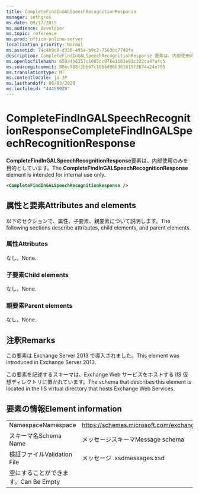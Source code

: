```yaml
---
title: CompleteFindInGALSpeechRecognitionResponse
manager: sethgros
ms.date: 09/17/2015
ms.audience: Developer
ms.topic: reference
ms.prod: office-online-server
localization_priority: Normal
ms.assetid: 74c4b9d8-d336-4954-b9c2-7563bc7740fa
description: CompleteFindInGALSpeechRecognitionResponse 要素は、内部使用のみを目的としています。
ms.openlocfilehash: 659a4b6357c1095dc076e1103e91c322ca47a4c5
ms.sourcegitcommit: 88ec988f2bb67c1866d06b361615f3674a24e795
ms.translationtype: MT
ms.contentlocale: ja-JP
ms.lasthandoff: 06/03/2020
ms.locfileid: "44459028"
---
```

# <a name="completefindingalspeechrecognitionresponse"></a><span data-ttu-id="3addd-103">CompleteFindInGALSpeechRecognitionResponse</span><span class="sxs-lookup"><span data-stu-id="3addd-103">CompleteFindInGALSpeechRecognitionResponse</span></span>

<span data-ttu-id="3addd-104">**CompleteFindInGALSpeechRecognitionResponse**要素は、内部使用のみを目的としています。</span><span class="sxs-lookup"><span data-stu-id="3addd-104">The **CompleteFindInGALSpeechRecognitionResponse** element is intended for internal use only.</span></span> 
  
```XML
<CompleteFindInGALSpeechRecognitionResponse />
```

## <a name="attributes-and-elements"></a><span data-ttu-id="3addd-105">属性と要素</span><span class="sxs-lookup"><span data-stu-id="3addd-105">Attributes and elements</span></span>

<span data-ttu-id="3addd-106">以下のセクションで、属性、子要素、親要素について説明します。</span><span class="sxs-lookup"><span data-stu-id="3addd-106">The following sections describe attributes, child elements, and parent elements.</span></span>
  
### <a name="attributes"></a><span data-ttu-id="3addd-107">属性</span><span class="sxs-lookup"><span data-stu-id="3addd-107">Attributes</span></span>

<span data-ttu-id="3addd-108">なし。</span><span class="sxs-lookup"><span data-stu-id="3addd-108">None.</span></span>
  
### <a name="child-elements"></a><span data-ttu-id="3addd-109">子要素</span><span class="sxs-lookup"><span data-stu-id="3addd-109">Child elements</span></span>

<span data-ttu-id="3addd-110">なし。</span><span class="sxs-lookup"><span data-stu-id="3addd-110">None.</span></span>
  
### <a name="parent-elements"></a><span data-ttu-id="3addd-111">親要素</span><span class="sxs-lookup"><span data-stu-id="3addd-111">Parent elements</span></span>

<span data-ttu-id="3addd-112">なし。</span><span class="sxs-lookup"><span data-stu-id="3addd-112">None.</span></span>
  
## <a name="remarks"></a><span data-ttu-id="3addd-113">注釈</span><span class="sxs-lookup"><span data-stu-id="3addd-113">Remarks</span></span>

<span data-ttu-id="3addd-114">この要素は Exchange Server 2013 で導入されました。</span><span class="sxs-lookup"><span data-stu-id="3addd-114">This element was introduced in Exchange Server 2013.</span></span>
  
<span data-ttu-id="3addd-115">この要素を記述するスキーマは、Exchange Web サービスをホストする IIS 仮想ディレクトリに置かれています。</span><span class="sxs-lookup"><span data-stu-id="3addd-115">The schema that describes this element is located in the IIS virtual directory that hosts Exchange Web Services.</span></span>
  
## <a name="element-information"></a><span data-ttu-id="3addd-116">要素の情報</span><span class="sxs-lookup"><span data-stu-id="3addd-116">Element information</span></span>

|||
|:-----|:-----|
|<span data-ttu-id="3addd-117">Namespace</span><span class="sxs-lookup"><span data-stu-id="3addd-117">Namespace</span></span>  <br/> |https://schemas.microsoft.com/exchange/services/2006/messages  <br/> |
|<span data-ttu-id="3addd-118">スキーマ名</span><span class="sxs-lookup"><span data-stu-id="3addd-118">Schema Name</span></span>  <br/> |<span data-ttu-id="3addd-119">メッセージスキーマ</span><span class="sxs-lookup"><span data-stu-id="3addd-119">Message schema</span></span>  <br/> |
|<span data-ttu-id="3addd-120">検証ファイル</span><span class="sxs-lookup"><span data-stu-id="3addd-120">Validation File</span></span>  <br/> |<span data-ttu-id="3addd-121">メッセージ .xsd</span><span class="sxs-lookup"><span data-stu-id="3addd-121">messages.xsd</span></span>  <br/> |
|<span data-ttu-id="3addd-122">空にすることができます。</span><span class="sxs-lookup"><span data-stu-id="3addd-122">Can Be Empty</span></span>  <br/> ||
   

